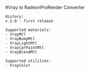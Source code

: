 #Vray to RadeonProRender Converter

	History:         
	v.1.0 - first release          
        
	Supported materials:          
	- VrayMtl     
	- VrayBumpMtl      
	- VrayLightMtl             
	- VrayCarPaintMtl            
	- VrayBlendMtl             
      
	Supported utilities:           
	- VrayColor     
